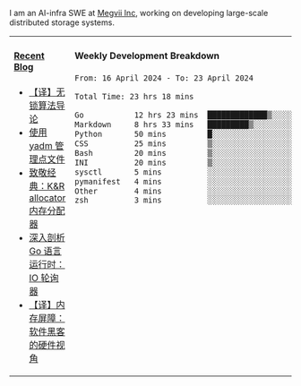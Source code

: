 I am an AI-infra SWE at [Megvii Inc](https://en.megvii.com/), working on developing large-scale distributed storage systems.

<table width="960px">
<tr>
<td valign="top" width="50%">

#### <a href="https://www.kongjun18.me" target="_blank">Recent Blog</a>

<!-- BLOG-POST-LIST:START -->
- [【译】无锁算法导论](https://kongjun18.github.io/posts/2023/07/14/)
- [使用 yadm 管理点文件](https://kongjun18.github.io/posts/2023/04/07/)
- [致敬经典：K&amp;R allocator 内存分配器](https://kongjun18.github.io/posts/2022/12/12/)
- [深入剖析 Go 语言运行时：IO 轮询器](https://kongjun18.github.io/posts/2022/11/21/)
- [【译】内存屏障：软件黑客的硬件视角](https://kongjun18.github.io/posts/2022/11/03/)
<!-- BLOG-POST-LIST:END -->

</td>
<td valign="top" width="50%">

#### Weekly Development Breakdown

<!--START_SECTION:waka-->

```txt
From: 16 April 2024 - To: 23 April 2024

Total Time: 23 hrs 18 mins

Go           12 hrs 23 mins  █████████████▒░░░░░░░░░░░   53.17 %
Markdown     8 hrs 33 mins   █████████▒░░░░░░░░░░░░░░░   36.69 %
Python       50 mins         █░░░░░░░░░░░░░░░░░░░░░░░░   03.60 %
CSS          25 mins         ▒░░░░░░░░░░░░░░░░░░░░░░░░   01.83 %
Bash         20 mins         ▒░░░░░░░░░░░░░░░░░░░░░░░░   01.47 %
INI          20 mins         ▒░░░░░░░░░░░░░░░░░░░░░░░░   01.45 %
sysctl       5 mins          ░░░░░░░░░░░░░░░░░░░░░░░░░   00.41 %
pymanifest   4 mins          ░░░░░░░░░░░░░░░░░░░░░░░░░   00.35 %
Other        4 mins          ░░░░░░░░░░░░░░░░░░░░░░░░░   00.35 %
zsh          3 mins          ░░░░░░░░░░░░░░░░░░░░░░░░░   00.26 %
```

<!--END_SECTION:waka-->
</td>
</tr>

</table>
